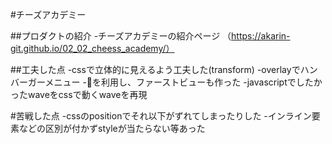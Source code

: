 #チーズアカデミー

##プロダクトの紹介
-チーズアカデミーの紹介ページ
（https://akarin-git.github.io/02_02_cheess_academy/）


##工夫した点
-cssで立体的に見えるよう工夫した(transform)
-overlayでハンバーガーメニュー
-🍔を利用し、ファーストビューも作った
-javascriptでしたかったwaveをcssで動くwaveを再現

#苦戦した点
-cssのpositionでそれ以下がずれてしまったりした
-インライン要素などの区別が付かずstyleが当たらない等あった